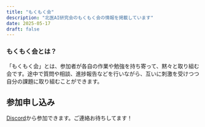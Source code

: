 ```yaml
---
title: "もくもく会"
description: "北医AI研究会のもくもく会の情報を掲載しています"
date: 2025-05-17
draft: false
---
```


### もくもく会とは？
「もくもく会」とは、参加者が各自の作業や勉強を持ち寄って、黙々と取り組む会です。途中で質問や相談、進捗報告などを行いながら、互いに刺激を受けつつ自分の課題に取り組むことができます。

## 参加申し込み
[Discord](https://discord.gg/uwaW5evG)から参加できます。ご連絡お待ちしてます！